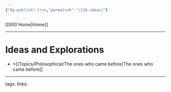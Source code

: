 ```yaml
---
{"dg-publish":true,"permalink":"/110-ideas/"}
---
```


[[000 Home\|Home]]

---

# Ideas and Explorations
* *[[Topics/Philosophical/The ones who came before\|The ones who came before]]

---
tags:
links: